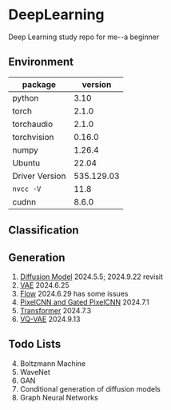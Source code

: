 # DeepLearning
Deep Learning study repo for me--a beginner

## Environment

| package | version |
| --- | --- |
| python | 3.10 |
| torch            |        2.1.0 |
| torchaudio       |        2.1.0 |
| torchvision      |        0.16.0 |
| numpy            |        1.26.4 |
| Ubuntu | 22.04 |
| Driver Version| 535.129.03  |
| `nvcc -V` | 11.8 |
| cudnn | 8.6.0 |

## Classification


## Generation
1. [Diffusion Model](./DDPM/note.md) 2024.5.5; 2024.9.22 revisit
2. [VAE](./VAE/note.md) 2024.6.25
3. [Flow](./Flow/note.md) 2024.6.29 has some issues
4. [PixelCNN and Gated PixelCNN](./PixelCNN/note.md) 2024.7.1
5. [Transformer](./Transformer/note.md) 2024.7.3
6. [VQ-VAE](./VQVAE/note.md) 2024.9.13

## Todo Lists
4. Boltzmann Machine
5. WaveNet
6. GAN
7. Conditional generation of diffusion models
8. Graph Neural Networks
